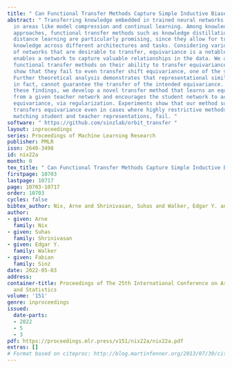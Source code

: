 ```yaml
---
title: " Can Functional Transfer Methods Capture Simple Inductive Biases? "
abstract: " Transferring knowledge embedded in trained neural networks is a core problem
  in areas like model compression and continual learning. Among knowledge transfer
  approaches, functional transfer methods such as knowledge distillation and representational
  distance learning are particularly promising, since they allow for transferring
  knowledge across different architectures and tasks. Considering various characteristics
  of networks that are desirable to transfer, equivariance is a notable property that
  enables a network to capture valuable relationships in the data. We assess existing
  functional transfer methods on their ability to transfer equivariance and empirically
  show that they fail to even transfer shift equivariance, one of the simplest equivariances.
  Further theoretical analysis demonstrates that representational similarity methods,
  in fact, cannot guarantee the transfer of the intended equivariance. Motivated by
  these findings, we develop a novel transfer method that learns an equivariance model
  from a given teacher network and encourages the student network to acquire the same
  equivariance, via regularization. Experiments show that our method successfully
  transfers equivariance even in cases where highly restrictive methods, such as directly
  matching student and teacher representations, fail. "
software: " https://github.com/sinzlab/orbit_transfer "
layout: inproceedings
series: Proceedings of Machine Learning Research
publisher: PMLR
issn: 2640-3498
id: nix22a
month: 0
tex_title: " Can Functional Transfer Methods Capture Simple Inductive Biases? "
firstpage: 10703
lastpage: 10717
page: 10703-10717
order: 10703
cycles: false
bibtex_author: Nix, Arne and Shrinivasan, Suhas and Walker, Edgar Y. and Sinz, Fabian
author:
- given: Arne
  family: Nix
- given: Suhas
  family: Shrinivasan
- given: Edgar Y.
  family: Walker
- given: Fabian
  family: Sinz
date: 2022-05-03
address:
container-title: Proceedings of The 25th International Conference on Artificial Intelligence
  and Statistics
volume: '151'
genre: inproceedings
issued:
  date-parts:
  - 2022
  - 5
  - 3
pdf: https://proceedings.mlr.press/v151/nix22a/nix22a.pdf
extras: []
# Format based on citeproc: http://blog.martinfenner.org/2013/07/30/citeproc-yaml-for-bibliographies/
---
```

